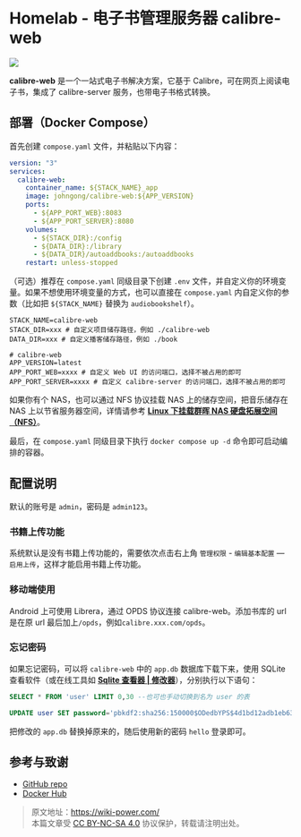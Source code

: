 # Homelab - 电子书管理服务器 calibre-web

![](https://f004.backblazeb2.com/file/wiki-media/img/20210429125418.png)

**calibre-web** 是一个一站式电子书解决方案，它基于 Calibre，可在网页上阅读电子书，集成了 calibre-server 服务，也带电子书格式转换。

## 部署（Docker Compose）

首先创建 `compose.yaml` 文件，并粘贴以下内容：

```yaml title="compose.yaml"
version: "3"
services:
  calibre-web:
    container_name: ${STACK_NAME}_app
    image: johngong/calibre-web:${APP_VERSION}
    ports:
      - ${APP_PORT_WEB}:8083
      - ${APP_PORT_SERVER}:8080
    volumes:
      - ${STACK_DIR}:/config
      - ${DATA_DIR}:/library
      - ${DATA_DIR}/autoaddbooks:/autoaddbooks
    restart: unless-stopped
```

（可选）推荐在 `compose.yaml` 同级目录下创建 `.env` 文件，并自定义你的环境变量。如果不想使用环境变量的方式，也可以直接在 `compose.yaml` 内自定义你的参数（比如把 `${STACK_NAME}` 替换为 `audiobookshelf`）。

```dotenv title=".env"
STACK_NAME=calibre-web
STACK_DIR=xxx # 自定义项目储存路径，例如 ./calibre-web
DATA_DIR=xxx # 自定义播客储存路径，例如 ./book

# calibre-web
APP_VERSION=latest
APP_PORT_WEB=xxxx # 自定义 Web UI 的访问端口，选择不被占用的即可
APP_PORT_SERVER=xxxx # 自定义 calibre-server 的访问端口，选择不被占用的即可
```

如果你有个 NAS，也可以通过 NFS 协议挂载 NAS 上的储存空间，把音乐储存在 NAS 上以节省服务器空间，详情请参考 [**Linux 下挂载群晖 NAS 硬盘拓展空间（NFS）**](https://wiki-power.com/Linux%E4%B8%8B%E6%8C%82%E8%BD%BD%E7%BE%A4%E6%99%96NAS%E7%A1%AC%E7%9B%98%E6%8B%93%E5%B1%95%E7%A9%BA%E9%97%B4%EF%BC%88NFS%EF%BC%89/)。

最后，在 `compose.yaml` 同级目录下执行 `docker compose up -d` 命令即可启动编排的容器。

## 配置说明

默认的账号是 `admin`，密码是 `admin123`。

### 书籍上传功能

系统默认是没有书籍上传功能的，需要依次点击右上角 `管理权限` - `编辑基本配置` — `启用上传`，这样才能启用书籍上传功能。

### 移动端使用

Android 上可使用 Librera，通过 OPDS 协议连接 calibre-web。添加书库的 url 是在原 url 最后加上`/opds`，例如`calibre.xxx.com/opds`。

### 忘记密码

如果忘记密码，可以将 `calibre-web` 中的 `app.db` 数据库下载下来，使用 SQLite 查看软件（或在线工具如 [**Sqlite 查看器 | 修改器**](https://www.lzltool.com/sqlite-viewer)），分别执行以下语句：

```sql
SELECT * FROM 'user' LIMIT 0,30 --也可也手动切换到名为 user 的表
```

```sql
UPDATE user SET password='pbkdf2:sha256:150000$ODedbYPS$4d1bd12adb1eb63f78e49873cbfc731e35af178cb9eb6b8b62c09dcf8db76670' WHERE name='xxx'; -- 需要修改xxx为你当前的用户名
```

把修改的 `app.db` 替换掉原来的，随后使用新的密码 `hello` 登录即可。

## 参考与致谢

- [GitHub repo](https://github.com/janeczku/calibre-web)
- [Docker Hub](https://registry.hub.docker.com/r/johngong/calibre-web)

> 原文地址：<https://wiki-power.com/>  
> 本篇文章受 [CC BY-NC-SA 4.0](https://creativecommons.org/licenses/by/4.0/deed.zh) 协议保护，转载请注明出处。
